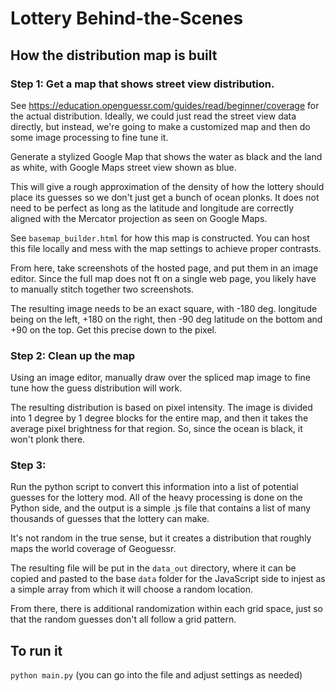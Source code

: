 # Lottery Behind-the-Scenes

## How the distribution map is built

### Step 1: Get a map that shows street view distribution.

See https://education.openguessr.com/guides/read/beginner/coverage for the actual distribution. Ideally, we could just read the street view data directly, but instead, we're going to make a customized map and then do some image processing to fine tune it.

Generate a stylized Google Map that shows the water as black and the land as white, with Google Maps street view shown as blue.

This will give a rough approximation of the density of how the lottery should place its guesses so we don't just get a bunch of ocean plonks. It does not need to be perfect as long as the latitude and longitude are correctly aligned with the Mercator projection as seen on Google Maps.

See `basemap_builder.html` for how this map is constructed. You can host this file locally and mess with the map settings to achieve proper contrasts.

From here, take screenshots of the hosted page, and put them in an image editor. Since the full map does not ft on a single web page, you likely have to manually stitch together two screenshots.

The resulting image needs to be an exact square, with -180 deg. longitude being on the left, +180 on the right, then -90 deg latitude on the bottom and +90 on the top. Get this precise down to the pixel.

### Step 2: Clean up the map

Using an image editor, manually draw over the spliced map image to fine tune how the guess distribution will work.

The resulting distribution is based  on pixel intensity. The image is divided into 1 degree by 1 degree blocks for the entire map, and then it takes the average pixel brightness for that region. So, since the ocean is black, it won't plonk there.

### Step 3:

Run the python script to convert this information into a list of potential guesses for the lottery mod. All of the heavy processing is done on the Python side, and the output is a simple .js file that contains a list of many thousands of guesses that the lottery can make.

It's not random in the true sense, but it creates a distribution that roughly maps the world coverage of Geoguessr.

The resulting file will be put in the `data_out` directory, where it can be copied and pasted to the base `data` folder for the JavaScript side to injest as a simple array from which it will choose a random location.

From there, there is additional randomization within each grid space, just so that the random guesses don't all follow a grid pattern.

## To run it

`python main.py` (you can go into the file and adjust settings as needed)

